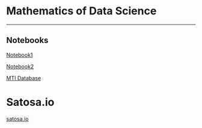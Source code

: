 # Mathematics of Data Science

<hr>


## Notebooks
[Notebook1](https://colab.research.google.com/drive/1y-yz7dJ6TTgrUzfhAHNdeqSU1HP29GZl)

[Notebook2](https://colab.research.google.com/drive/1cYJHbCGW_7ZGhqttEllTlyoAQzLBepHD)

[MTI Database](https://colab.research.google.com/drive/1kHdUUEayN_P7rFj0Re5Oq7_H_qj7iYFr)


# Satosa.io
[satosa.io](https://setosa.io/ev/ordinary-least-squares-regression/)

